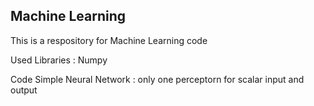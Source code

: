 ## Machine Learning

This is a respository for Machine Learning code

Used 
Libraries : Numpy


Code
Simple Neural Network : only one perceptorn for scalar input and output